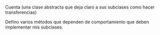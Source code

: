 Cuenta (una clase abstracta que deja claro a sus subclases como hacer transferencias)

Defino varios métodos que dependen de comportamiento que deben implementar mis subclases. 